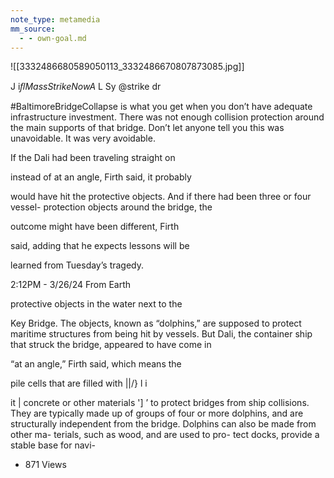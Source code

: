 ```yaml
---
note_type: metamedia
mm_source:
  - - own-goal.md
---
```


![[3332486680589050113_3332486670807873085.jpg]]

J i*ﬂMassStrikeNowA*
L Sy @strike dr

#BaltimoreBridgeCollapse is what you get when
you don’t have adequate infrastructure
investment. There was not enough collision
protection around the main supports of that
bridge. Don’t let anyone tell you this was
unavoidable. It was very avoidable.

If the Dali had been traveling straight on

instead of at an angle, Firth said, it probably

would have hit the protective objects. And if
there had been three or four vessel-
protection objects around the bridge, the

outcome might have been different, Firth

said, adding that he expects lessons will be

learned from Tuesday’s tragedy.

2:12PM - 3/26/24 From Earth

protective objects in the water next to the

Key Bridge. The objects, known as
“dolphins,” are supposed to protect
maritime structures from being hit by
vessels. But Dali, the container ship that
struck the bridge, appeared to have come in

“at an angle,” Firth said, which means the

pile cells that are filled with ||/} l i

it |
concrete or other materials '] ’
to protect bridges from ship
collisions. They are typically made up of
groups of four or more dolphins, and are
structurally independent from the bridge.
Dolphins can also be made from other ma-
terials, such as wood, and are used to pro-
tect docks, provide a stable base for navi-

- 871 Views


